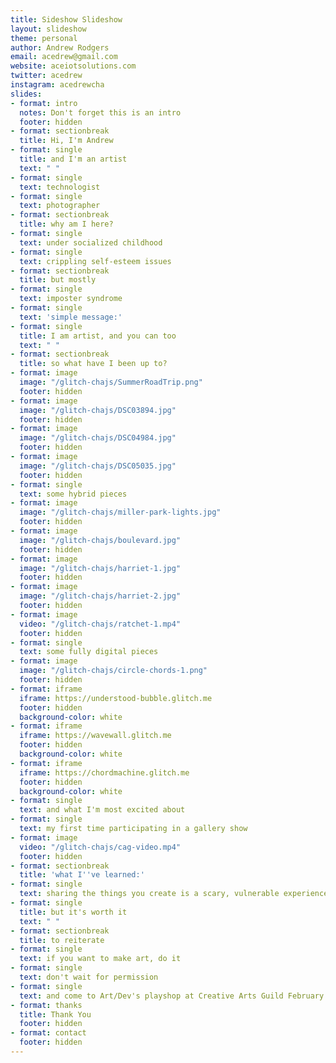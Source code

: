 ```yaml
---
title: Sideshow Slideshow
layout: slideshow
theme: personal
author: Andrew Rodgers
email: acedrew@gmail.com
website: aceiotsolutions.com
twitter: acedrew
instagram: acedrewcha
slides:
- format: intro
  notes: Don't forget this is an intro
  footer: hidden
- format: sectionbreak
  title: Hi, I'm Andrew
- format: single
  title: and I'm an artist
  text: " "
- format: single
  text: technologist
- format: single
  text: photographer
- format: sectionbreak
  title: why am I here?
- format: single
  text: under socialized childhood
- format: single
  text: crippling self-esteem issues
- format: sectionbreak
  title: but mostly
- format: single
  text: imposter syndrome
- format: single
  text: 'simple message:'
- format: single
  title: I am artist, and you can too
  text: " "
- format: sectionbreak
  title: so what have I been up to?
- format: image
  image: "/glitch-chajs/SummerRoadTrip.png"
  footer: hidden
- format: image
  image: "/glitch-chajs/DSC03894.jpg"
  footer: hidden
- format: image
  image: "/glitch-chajs/DSC04984.jpg"
  footer: hidden
- format: image
  image: "/glitch-chajs/DSC05035.jpg"
  footer: hidden
- format: single
  text: some hybrid pieces
- format: image
  image: "/glitch-chajs/miller-park-lights.jpg"
  footer: hidden
- format: image
  image: "/glitch-chajs/boulevard.jpg"
  footer: hidden
- format: image
  image: "/glitch-chajs/harriet-1.jpg"
  footer: hidden
- format: image
  image: "/glitch-chajs/harriet-2.jpg"
  footer: hidden
- format: image
  video: "/glitch-chajs/ratchet-1.mp4"
  footer: hidden
- format: single
  text: some fully digital pieces
- format: image
  image: "/glitch-chajs/circle-chords-1.png"
  footer: hidden
- format: iframe
  iframe: https://understood-bubble.glitch.me
  footer: hidden
  background-color: white
- format: iframe
  iframe: https://wavewall.glitch.me
  footer: hidden
  background-color: white
- format: iframe
  iframe: https://chordmachine.glitch.me
  footer: hidden
  background-color: white
- format: single
  text: and what I'm most excited about
- format: single
  text: my first time participating in a gallery show
- format: image
  video: "/glitch-chajs/cag-video.mp4"
  footer: hidden
- format: sectionbreak
  title: 'what I''ve learned:'
- format: single
  text: sharing the things you create is a scary, vulnerable experience
- format: single
  title: but it's worth it
  text: " "
- format: sectionbreak
  title: to reiterate
- format: single
  text: if you want to make art, do it
- format: single
  text: don't wait for permission
- format: single
  text: and come to Art/Dev's playshop at Creative Arts Guild February 8th 10AM-2PM
- format: thanks
  title: Thank You
  footer: hidden
- format: contact
  footer: hidden
---
```


